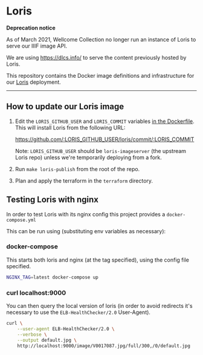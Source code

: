 # Loris

**Deprecation notice**

As of March 2021, Wellcome Collection no longer run an instance of Loris to serve our IIIF image API.

We are using https://dlcs.info/ to serve the content previously hosted by Loris.

This repository contains the Docker image definitions and infrastructure for our [Loris] deployment.

[Loris]: https://github.com/loris-imageserver/loris

---

## How to update our Loris image

1.  Edit the `LORIS_GITHUB_USER` and `LORIS_COMMIT` variables [in the Dockerfile](https://github.com/wellcomecollection/loris-infrastructure/blob/master/loris/Dockerfile#L18-L19).
    This will install Loris from the following URL:

    https://github.com/:LORIS_GITHUB_USER/loris/commit/:LORIS_COMMIT

    Note: `LORIS_GITHUB_USER` should be `loris-imageserver` (the upstream Loris repo) unless we're temporarily deploying from a fork.

2.  Run `make loris-publish` from the root of the repo.

3.  Plan and apply the terraform in the `terraform` directory.

## Testing Loris with nginx

In order to test Loris with its nginx config this project provides a `docker-compose.yml`

This can be run using (substituting env variables as necessary):

### docker-compose

This starts both loris and nginx (at the tag specified), using the config file specified.

```sh
NGINX_TAG=latest docker-compose up
```

### curl localhost:9000

You can then query the local version of loris (in order to avoid redirects it's necessary to use the `ELB-HealthChecker/2.0` User-Agent).

```sh
curl \
    --user-agent ELB-HealthChecker/2.0 \
    --verbose \
    --output default.jpg \
    http://localhost:9000/image/V0017087.jpg/full/300,/0/default.jpg
```
